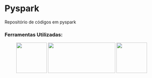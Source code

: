 # Pyspark
Repositório de códigos em pyspark
<h3> Ferramentas Utilizadas: </h3>
<div class = "imagens" align = "center">
<img width="100" height="100" src= "https://user-images.githubusercontent.com/53180510/154073337-07cde789-eadd-478f-839a-4b64ac5a2831.png">
  
<img width="220" height="100" src= "https://user-images.githubusercontent.com/53180510/154073772-52f8f139-3683-4863-b6d8-7b6a6d0a204c.png">

<img width="100" height="100" src= "https://user-images.githubusercontent.com/53180510/154072962-1eb2c023-0bf8-49fc-b4be-843ad0eef4ce.png">
</div>

